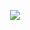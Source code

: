 <p align=center>
  <img src="https://skillicons.dev/icons?i=neovim,linux,arch,cpp,rust,cs,haskell,python" />
</p>

<!--
<img src="https://readme-typing-svg.demolab.com?font=JetBrainsMono&size=32&pause=500&color=006AFF&vCenter=true&random=false&width=435&lines=Wassup%2C+I'm+Skiz" />
<h3 align=center>
I code as a hobby and enjoy using programming to explore stem and computers, and there is no specific type of project that I make more often. My projects, including those that are not here on github, can also be found at <a href=https://sk1-z.github.io>https://sk1-z.github.io</a>
</h3>
<p align=center>
  <img src="https://skillicons.dev/icons?i=neovim,linux,arch,windows" />
  <img src="https://skillicons.dev/icons?i=cpp,cs,haskell,python,rust" />
</p>
<img src="https://readme-typing-svg.demolab.com?font=JetBrainsMono&size=32&pause=500&color=006AFF&vCenter=true&random=false&width=435&lines=Statskis" alt="Typing SVG" />
<p align=center>
  <img height=150 align="center" src="https://github-readme-stats.vercel.app/api/top-langs/?username=sk14-z&theme=transparent&layout=compact&langs_count=10" />
  <img height=150 align="center" src="https://github-readme-stats.vercel.app/api?username=sk14-z&theme=transparent&rank_icon=github&hide=issues,contribs" />
</p>
<img src="https://readme-typing-svg.demolab.com?font=JetBrainsMono&size=32&pause=500&color=006AFF&vCenter=true&random=false&width=435&lines=Favorite+Projectskis" alt="Typing SVG" />
<h3 align=center>
    <a href="https://github.com/sk14-z/contra" >Contra</a> is a secure password manager I made for those looking for something quick, easy, and detached from the internet. I found that with password manager's I've tried in the past, that they would also try to do a lot more then what they were initially made to do, I wanted to break that pattern with Contra, it is a secure password manager and nothing else.
</h3>
<h3 align=center>
    <a href="https://github.com/sk14-z/tindy" >Tindy</a> is a terminal markdown editor with built-in live preview. It has a simple interface to prevent distractions, and lacks the need for configurations. It's primary purpose is to take notes with markdown in the terminal, but it can be used a general text editor.
</h3>
-->
